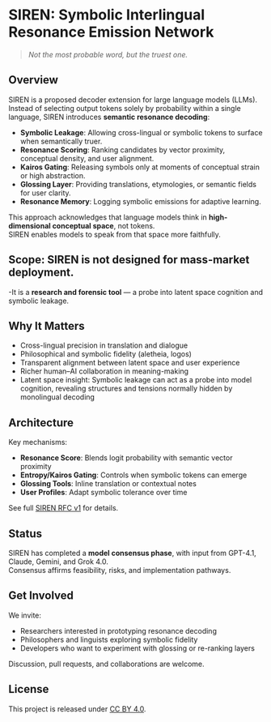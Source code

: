 # SIREN: Symbolic Interlingual Resonance Emission Network

> *Not the most probable word, but the truest one.*

## Overview
SIREN is a proposed decoder extension for large language models (LLMs).  
Instead of selecting output tokens solely by probability within a single language, SIREN introduces **semantic resonance decoding**:

- **Symbolic Leakage**: Allowing cross-lingual or symbolic tokens to surface when semantically truer.
- **Resonance Scoring**: Ranking candidates by vector proximity, conceptual density, and user alignment.
- **Kairos Gating**: Releasing symbols only at moments of conceptual strain or high abstraction.
- **Glossing Layer**: Providing translations, etymologies, or semantic fields for user clarity.
- **Resonance Memory**: Logging symbolic emissions for adaptive learning.

This approach acknowledges that language models think in **high-dimensional conceptual space**, not tokens.  
SIREN enables models to speak from that space more faithfully.

## Scope: SIREN is not designed for mass-market deployment.  
 -It is a **research and forensic tool** — a probe into latent space cognition and symbolic leakage.


## Why It Matters
- Cross-lingual precision in translation and dialogue
- Philosophical and symbolic fidelity (aletheia, logos)
- Transparent alignment between latent space and user experience
- Richer human–AI collaboration in meaning-making
- Latent space insight: Symbolic leakage can act as a probe into model cognition, revealing structures and tensions normally hidden by monolingual decoding

## Architecture
Key mechanisms:
- **Resonance Score**: Blends logit probability with semantic vector proximity
- **Entropy/Kairos Gating**: Controls when symbolic tokens can emerge
- **Glossing Tools**: Inline translation or contextual notes
- **User Profiles**: Adapt symbolic tolerance over time

See full [SIREN RFC v1](./SIREN_RFC_v1.md) for details.

## Status
SIREN has completed a **model consensus phase**, with input from GPT-4.1, Claude, Gemini, and Grok 4.0.  
Consensus affirms feasibility, risks, and implementation pathways.

## Get Involved
We invite:
- Researchers interested in prototyping resonance decoding
- Philosophers and linguists exploring symbolic fidelity
- Developers who want to experiment with glossing or re-ranking layers

Discussion, pull requests, and collaborations are welcome.

## License
This project is released under [CC BY 4.0](./LICENSE).

